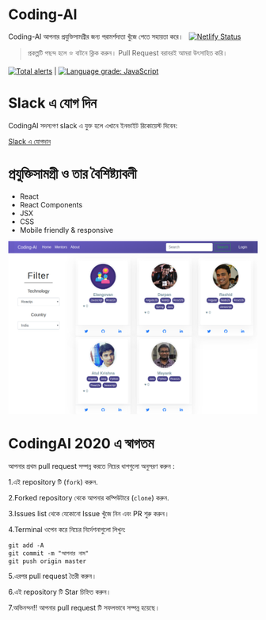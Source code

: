 ﻿# Coding-AI 
Coding-AI আপনার প্রযুক্তিসামগ্রীর জন্য পরামর্শদাতা খুঁজে পেতে সহায়তা করে।  &nbsp; [![Netlify Status](https://api.netlify.com/api/v1/badges/1355ea63-470d-4f37-987e-af334ab16432/deploy-status)](https://app.netlify.com/sites/mentors/deploys)


> প্রকল্পটি পছন্দ হলে :star: বাটনে ক্লিক করুন। Pull Request বরাবরই আমরা উৎসাহিত করি।

[![Total alerts](https://img.shields.io/lgtm/alerts/g/10secondsofcode/coding-ai.svg?logo=lgtm&logoWidth=18)](https://lgtm.com/projects/g/10secondsofcode/coding-ai/alerts/) | [![Language grade: JavaScript](https://img.shields.io/lgtm/grade/javascript/g/10secondsofcode/coding-ai.svg?logo=lgtm&logoWidth=18)](https://lgtm.com/projects/g/10secondsofcode/coding-ai/context:javascript)


# Slack এ যোগ দিন

CodingAI সদস্যগণ slack এ যুক্ত হলে এখানে ইনভাইট রিকোয়েস্ট দিবেন:

[Slack এ যোগদান ](https://join.slack.com/t/10secondsofcode/shared_invite/enQtODMzMzEwMjQ0MTQ2LWFhMmVkYzZjNmIyMzAwNmM1MDFlNjY5OTYwMzllNWRmOGUyYzFiZDllMDRlZTZlYjkwMjA2MzNlYzEwMTYyM2I)

# প্রযুক্তিসামগ্রী ও তার বৈশিষ্ট্যাবলী

 * React
 * React Components
 * JSX
 * CSS
 * Mobile friendly & responsive
 
![10secondsofcode - CodingAI](https://raw.githubusercontent.com/10secondsofcode/coding-ai/master/Coding-Ai.png)

#  CodingAI 2020 এ স্বাগতম
আপনার প্রথম pull request সম্পন্ন করতে নিচের ধাপগুলো অনুসরণ করুন :

1.এই repository টি (`fork`) করুন.

2.Forked repository থেকে আপনার কম্পিউটারে (`clone`) করুন.

3.Issues list থেকে যেকোনো Issue খুঁজে নিন এবং PR শুরু করুন।

4.Terminal ওপেন করে নিচের নির্দেশনাগুলো লিখুন:
   ```
   git add -A
   git commit -m "আপনার নাম"
   git push origin master
   ```

5.এরপর pull request তৈরী করুন।

6.এই repository টি Star চিহ্নিত করুন।

7.অভিনন্দন!! আপনার pull request টি সফলভাবে সম্পন্ন হয়েছে।
